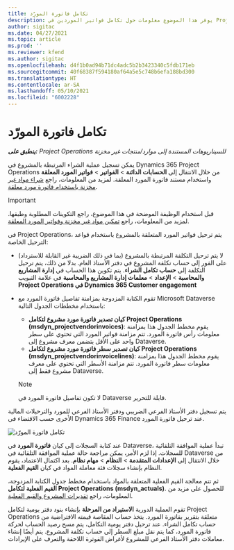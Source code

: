 ```yaml
---
title: تكامل فاتورة المورّد
description: يوفر هذا الموضوع معلومات حول تكامل فواتير الموردين في Project Operations.
author: sigitac
ms.date: 04/27/2021
ms.topic: article
ms.prod: ''
ms.reviewer: kfend
ms.author: sigitac
ms.openlocfilehash: d4f1b0ad94b71dc4adc5b2b3423340c5fdb171eb
ms.sourcegitcommit: 40f68387f594180af64a5e5c748b6efa188bd300
ms.translationtype: HT
ms.contentlocale: ar-SA
ms.lasthandoff: 05/10/2021
ms.locfileid: "6002228"
---
```

# <a name="vendor-invoice-integration"></a>تكامل فاتورة المورّد

_**ينطبق على:** Project Operations للسيناريوهات المستندة إلى موارد/منتجات غير مخزنة‬_

يمكن تسجيل عملية الشراء المرتبطة بالمشروع في Dynamics 365 Project Operations من خلال الانتقال إلى **الحسابات الدائنة** > **الفواتير** > **فواتير المورد المعلقة** واستخدام مستند فاتورة المورد المعلقة. لمزيد من المعلومات، راجع [شراء مواد غير مخزنة باستخدام فاتورة مورد معلقة](../procurement/pending-vendor-invoices.md).

> [!IMPORTANT]
> قبل استخدام الوظيفة الموضحة في هذا الموضوع، راجع التكوينات المطلوبة وطبقها. لمزيد من المعلومات، راجع [تمكين مواد غير مخزنة وفواتير المورد المعلقة](../procurement/configure-materials-nonstocked.md).

في Project Operations، يتم ترحيل فواتير المورد المتعلقة بالمشروع باستخدام قواعد الترحيل الخاصة:

- لا يتم ترحيل التكلفة المرتبطة بالمشروع (بما في ذلك الضريبة غير القابلة للاسترداد) على الفور إلى حساب تكلفة المشروع في دفتر الأستاذ العام. بدلا من ذلك، يتم ترحيل التكلفة إلى **حساب تكامل الشراء**. يتم تكوين هذا الحساب في **إدارة المشاريع والمحاسبة** > **الإعداد** > **معلمات إدارة المشاريع والمحاسبة** في علامة التبويب **Project Operations في Dynamics 365 Customer engagement**
- تقوم الكتابة المزدوجة بمزامنة تفاصيل فاتورة المورد مع Microsoft Dataverse باستخدام مخططات الجدول التالية:

     - **كيان تصدير فاتورة مورد مشروع لتكامل Project Operations (msdyn_projectvendorinvoices)**: يقوم مخطط الجدول هذا بمزامنة معلومات رأس فاتورة المورد. تتم مزامنة فواتير المورد التي تحتوي على سطر واحد على الأقل يتضمن معرف مشروع إلى Dataverse.
     - **كيان تصدير سطر فاتورة مورد مشروع لتكامل Project Operations (msdyn_projectvendorinvoicelines)**: يقوم مخطط الجدول هذا بمزامنة معلومات سطر فاتورة المورد. تتم مزامنة الأسطر التي تحتوي على معرف مشروع فقط إلى Dataverse.

     > [!NOTE]
     > لا تكون تفاصيل فاتورة المورد في Dataverse قابلة للتحرير.

يتم تسجيل دفتر الأستاذ الفرعي الضريبي ودفتر الأستاذ الفرعي للمورد والترحيلات المالية الأخرى حسب الاقتضاء في Dynamics 365 Finance عند ترحيل فاتورة المورد.

![تكامل فاتورة المورّد](media/DW7VendorInvoice.png)

عند كتابة السجلات إلى كيان **فاتورة المورد** في Dataverse، تبدأ عملية الموافقة التلقائية للسجلات. إذا لزم الأمر، يمكن مراجعة حالة عملية الموافقة التلقائية في Dataverse من خلال الانتقال إلى **الإعدادات المتقدمة** > **النظام** > **مهام نظام**. بعد اكتمال الاعتماد، يقوم النظام بإنشاء سجلات فئة معاملة المواد في كيان **القيم الفعلية**.

ثم تتم معالجة القيم الفعلية المتعلقة بالمواد باستخدام مخطط جدول الكتابة المزدوجة، **القيم الفعلية لتكامل Project Operations (msdyn_actuals)**. للحصول على مزيد من المعلومات، راجع [تقديرات المشروع والقيم الفعلية](resource-dual-write-estimates-actuals.md).

تقوم العملية الدورية **الاستيراد من المرحلة** بإنشاء بنود دفتر يومية لتكامل Project Operations متعلقة بتقرير بفاتورة المورد. يتخذ حساب المقاصة قيمته الافتراضية من حساب تكامل الشراء. عند ترحيل دفتر يومية التكامل، يتم مسح رصيد الحساب لحركة فاتورة المورد، كما يتم نقل مبلغ السطر إلى حساب تكلفة المشروع. يتم أيضًا إنشاء معاملات دفتر الأستاذ الفرعي للمشروع لأغراض الفوترة اللاحقة والتعرف على الإيرادات.
